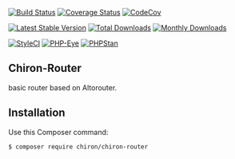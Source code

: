 [![Build Status](https://travis-ci.org/ncou/Chiron-Router.svg?branch=master)](https://travis-ci.org/ncou/Chiron-Router)
[![Coverage Status](https://coveralls.io/repos/github/ncou/Chiron-Router/badge.svg?branch=master)](https://coveralls.io/github/ncou/Chiron-Router?branch=master)
[![CodeCov](https://codecov.io/gh/ncou/Chiron-Router/branch/master/graph/badge.svg)](https://codecov.io/gh/ncou/Chiron-Router)

[![Latest Stable Version](https://poser.pugx.org/chiron/chiron-router/v/stable.png)](https://packagist.org/packages/chiron/chiron-router)
[![Total Downloads](https://img.shields.io/packagist/dt/chiron/chiron-router.svg?style=flat-square)](https://packagist.org/packages/chiron/chiron-router/stats)
[![Monthly Downloads](https://img.shields.io/packagist/dm/chiron/chiron-router.svg?style=flat-square)](https://packagist.org/packages/chiron/chiron-router/stats)

[![StyleCI](https://styleci.io/repos/125737330/shield?style=flat)](https://styleci.io/repos/125737330)
[![PHP-Eye](https://php-eye.com/badge/chiron/chiron-router/tested.svg?style=flat)](https://php-eye.com/package/chiron/chiro-routern)
[![PHPStan](https://img.shields.io/badge/PHPStan-enabled-brightgreen.svg?style=flat)](https://github.com/phpstan/phpstan)


Chiron-Router
---------------

basic router based on Altorouter.


Installation
------------

Use this Composer command:

    $ composer require chiron/chiron-router
